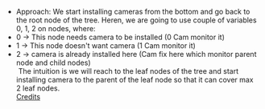- Approach: We start installing cameras from the bottom and go back to the root node of the tree. Heren, we are going to use couple of variables 0, 1, 2 on nodes, where:<br>
- 0 -> This node needs camera to be installed (0 Cam monitor it)<br>
- 1 -> This node doesn't want camera (1 Cam monitor it)<br>
- 2 -> camera is already installed here (Cam fix here which monitor parent node and child nodes)<br>
​
The intuition is we will reach to the leaf nodes of the tree and start installing camera to the parent of the leaf node so that it can cover max 2 leaf nodes.<br>
[Credits](https://leetcode.com/problems/binary-tree-cameras/discuss/2161571/C%2B%2B-or-Use-DFS-or-Simple-and-Efficient-Solution-or-DLC-June-Day-17)
